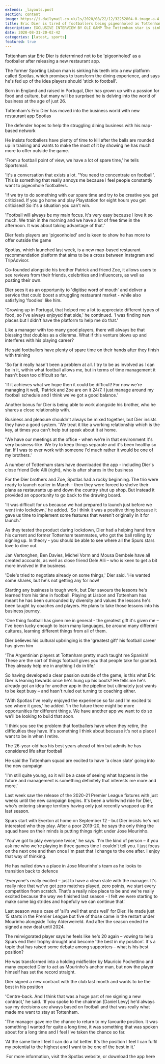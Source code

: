 ```yaml
---
extends: _layouts.post
section: content
image: https://i.dailymail.co.uk/1s/2020/08/22/12/32252804-0-image-a-4_1598097201959.jpg 
title: Eric Dier is tired of footballers being pigeonholed as Tottenham star cooks revolutionary app 
description: EXCLUSIVE INTERVIEW BY OLI GAMP The Tottenham star is sinking his teeth into a new restaurant app and says hes fed up of the idea players should stick to football. 
date: 2020-08-31-20-02-42 
categories: [latest, sports] 
featured: true 
--- 
```

Tottenham star Eric Dier is determined not to be 'pigeonholed' as a footballer after releasing a new restaurant app. 

The former Sporting Lisbon man is sinking his teeth into a new platform called Spotlas, which promises to transform the dining experience, and says he's fed up of the idea players should 'stick to football'. 

Born in England and raised in Portugal, Dier has grown up with a passion for food and culture, but many will be surprised he is delving into the world of business at the age of just 26. 

Tottenham's Eric Dier has moved into the business world with new restaurant app Spotlas 

The defender hopes to help the struggling dining business with his map-based network

He insists footballers have plenty of time to kill after the balls are rounded up in training and wants to make the most of it by showing he has much more to offer outside the game. 

'From a football point of view, we have a lot of spare time,' he tells Sportsmail. 

'It's a conversation that exists a lot. "You need to concentrate on football". This is something that really annoys me because I feel people constantly want to pigeonhole footballers.

'If we try to do something with our spare time and try to be creative you get criticised. If you go home and play Playstation for eight hours you get criticised! So it's a situation you can't win. 

'Football will always be my main focus. It's very easy because I love it so much. We train in the morning and we have a lot of free time in the afternoon. It was about taking advantage of that.' 

Dier feels players are 'pigeonholed' and is keen to show he has more to offer outside the game 

Spotlas, which launched last week, is a new map-based restaurant recommendation platform that aims to be a cross between Instagram and TripAdvisor. 

Co-founded alongside his brother Patrick and friend Zoe, it allows users to see reviews from their friends, celebrities and influencers, as well as posting their own. 

Dier sees it as an opportunity to 'digitise word of mouth' and deliver a service that could boost a struggling restaurant market - while also satisfying 'foodies' like him. 

'Growing up in Portugal, that helped me a lot to appreciate different types of food, so I've always enjoyed that side,' he continued. 'I was finding new places but I didn't have the platform to help me do that.' 

Like a manager with too many good players, there will always be that blessing that doubles as a dilemma. What if this venture blows up and interferes with his playing career?

He said footballers have plenty of spare time on their hands after they finish with training 

'So far it really hasn't been a problem at all. I try to be as involved as I can be in it, within what football allows me, but in terms of time management it hasn't been too difficult so far.

'If it achieves what we hope then it could be difficult! For now we're managing it well, 'Patrick and Zoe are on it 24/7. I just manage around my football schedule and I think we've got a good balance.' 

Another bonus for Dier is being able to work alongside his brother, who he shares a close relationship with. 

Business and pleasure shouldn't always be mixed together, but Dier insists they have a good system. 'We treat it like a working relationship which is the key, at times you can't help but speak about it at home.

'We have our meetings at the office - when we're in that environment it's very business-like. We try to keep things separate and it's been healthy so far. If I was to ever work with someone I'd much rather it would be one of my brothers.'

A number of Tottenham stars have downloaded the app - including Dier's close friend Dele Alli (right), who is after shares in the business

For the Dier brothers and Zoe, Spotlas had a rocky beginning. The trio were ready to launch earlier in March – then they were forced to shelve their plans as restaurants up and down the country shut up shop. But instead it provided an opportunity to go back to the drawing board. 

'It was difficult for us because we had prepared to launch just before we went into lockdown,' he added. 'So I think it was a positive thing because it gave us time to implement some features that weren't originally in it for launch.'

As they tested the product during lockdown, Dier had a helping hand from his current and former Tottenham teammates, who got the ball rolling by signing up. In theory - you should be able to see where all the Spurs stars love to dine out.

Jan Vertonghen, Ben Davies, Michel Vorm and Mousa Dembele have all created accounts, as well as close friend Dele Alli – who is keen to get a bit more involved in the business.

'Dele's tried to negotiate already on some things,' Dier said. 'He wanted some shares, but he's not getting any for now!'

Starting any business is tough work, but Dier savours the lessons he's learned from his time in football. Playing at Lisbon and Tottenham has meant he has been surrounded by diversity and values the lessons he's been taught by coaches and players. He plans to take those lessons into his business journey.

'One thing football has given me in general - the greatest gift it's given me – I've been lucky enough to learn many languages, be around many different cultures, learning different things from all of them.

Dier believes his cultural upbringing is the 'greatest gift' his football career has given him 

'The Argentinian players at Tottenham pretty much taught me Spanish! These are the sort of things football gives you that people take for granted. They already help me in anything I do in life.'

So having developed a clear passion outside of the game, is this what Eric Dier is leaning towards once he's hung up his boots? He tells me he's already got an idea for another app in the pipeline but ultimately just wants to be kept busy – and hasn't ruled out turning to coaching either.

'With Spotlas I've really enjoyed the experience so far and I'm excited to see where it goes,' he added. 'In the future there might be more opportunities for different things. We have another app we want to do so we'll be looking to build that soon.

'I think you see the problem that footballers have when they retire, the difficulties they have. It's something I think about because it's not a place I want to be in when I retire.

The 26-year-old has his best years ahead of him but admits he has considered life after football

He said the Tottenham squad are excited to have 'a clean slate' going into the new campaign 

'I'm still quite young, so it will be a case of seeing what happens in the future and management is something definitely that interests me more and more.'

Last week saw the release of the 2020-21 Premier League fixtures with just weeks until the new campaign begins. It's been a whirlwind ride for Dier, who's entering strange territory having only just recently wrapped up the last season.

Spurs start with Everton at home on September 12 – but Dier insists he's not interested who they play. After a poor 2019-20, he says the only thing the squad have on their minds is putting things right under Jose Mourinho. 

'You've got to play everyone twice,' he says. 'I'm the kind of person – if you ask me who we're playing in three games time I couldn't tell you. I just focus on the next one and then once I'm past that I change to the one after. I enjoy that way of thinking.

He has nailed down a place in Jose Mourinho's team as he looks to transition back to defence

'Everyone's really excited – just to have a clean slate with the manager. It's really nice that we've got zero matches played, zero points, we start every competition from scratch. That's a really nice place to be and we're really excited because the way we finished last season - I felt we were starting to make some big strides and hopefully we can continue that.'

Last season was a case of 'all's well that ends well' for Dier. He made just 15 starts in the Premier League but five of those came in the restart under Mourinho alongside Toby Alderweireld. And after the season ended he signed a new deal until 2024.

The reinvigorated player says he feels like he's 20 again – vowing to help Spurs end their trophy drought and become 'the best in my position'. It's a topic that has raised some debate among supporters – what is his best position? 

He was transformed into a holding midfielder by Mauricio Pochettino and many expected Dier to act as Mourinho's anchor man, but now the player himself has set the record straight.

Dier signed a new contract with the club last month and wants to be the best in his position

'Centre-back. And I think that was a huge part of me signing a new contract,' he said. 'If you spoke to the chairman [Daniel Levy] he'd always say my decisions are always based on football and that was really what made me want to stay at Tottenham.

'The manager gave me the chance to return to my favourite position. It was something I wanted for quite a long time, it was something that was spoken about for a long time and I feel I've taken the chance so far. 

'At the same time I feel I can do a lot better. It's the position I feel I can fulfil my potential to the highest and I want to be one of the best in it.'

 For more information, visit the Spotlas website, or download the app here

